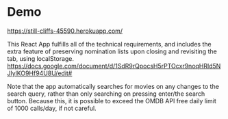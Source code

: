 # Demo
https://still-cliffs-45590.herokuapp.com/

This React App fulfills all of the technical requirements, and includes the extra feature of preserving nomination lists upon closing and revisiting the tab, using localStorage.
https://docs.google.com/document/d/1SdR9rQpocsH5rPTOcxr9noqHRld5NJlylKO9Hf94U8U/edit#

Note that the app automatically searches for movies on any changes to the search query, rather than only searching on pressing enter/the search button. Because this, it is possible to exceed the OMDB API free daily limit of 1000 calls/day, if not careful. 
